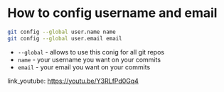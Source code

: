 # How to config username and email

```bash
git config --global user.name name
git config --global user.email email
```

- `--global` - allows to use this conig for all git repos
- `name` - your username you want on your commits
- `email` - your email you want on your commits


link_youtube: https://youtu.be/Y3RLfPd0Gq4
